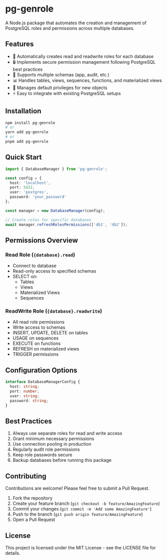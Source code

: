 # pg-genrole

A Node.js package that automates the creation and management of PostgreSQL roles and permissions across multiple databases.

## Features

- 🚀 Automatically creates read and readwrite roles for each database
- 🔒 Implements secure permission management following PostgreSQL best practices
- 🎯 Supports multiple schemas (app, audit, etc.)
- 📊 Handles tables, views, sequences, functions, and materialized views
- 🔄 Manages default privileges for new objects
- ⚡ Easy to integrate with existing PostgreSQL setups

## Installation

```bash
npm install pg-genrole
# or
yarn add pg-genrole
# or
pnpm add pg-genrole
```

## Quick Start

```typescript
import { DatabaseManager } from 'pg-genrole';

const config = {
  host: 'localhost',
  port: 5432,
  user: 'postgres',
  password: 'your_password'
};

const manager = new DatabaseManager(config);

// Create roles for specific databases
await manager.refreshRolesPermissions(['db1', 'db2']);
```

## Permissions Overview

### Read Role (`{database}.read`)

- Connect to database
- Read-only access to specified schemas
- SELECT on:
  - Tables
  - Views
  - Materialized Views
  - Sequences

### ReadWrite Role (`{database}.readwrite`)

- All read role permissions
- Write access to schemas
- INSERT, UPDATE, DELETE on tables
- USAGE on sequences
- EXECUTE on functions
- REFRESH on materialized views
- TRIGGER permissions

## Configuration Options

```typescript
interface DatabaseManagerConfig {
  host: string;
  port: number;
  user: string;
  password: string;
}
```

## Best Practices

1. Always use separate roles for read and write access
2. Grant minimum necessary permissions
3. Use connection pooling in production
4. Regularly audit role permissions
5. Keep role passwords secure
6. Backup databases before running this package

## Contributing

Contributions are welcome! Please feel free to submit a Pull Request.

1. Fork the repository
2. Create your feature branch (`git checkout -b feature/AmazingFeature`)
3. Commit your changes (`git commit -m 'Add some AmazingFeature'`)
4. Push to the branch (`git push origin feature/AmazingFeature`)
5. Open a Pull Request

## License

This project is licensed under the MIT License - see the LICENSE file for details.
